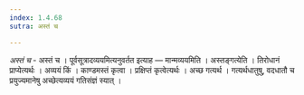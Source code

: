 ```yaml
---
index: 1.4.68
sutra: अस्तं च

---
```

_अस्तं च_ - अस्तं च । पूर्वसूत्रादव्ययमित्यनुवर्तत इत्याह — मान्मव्ययमिति । अस्तङ्गत्येति । तिरोधानं प्राप्येत्यर्थः । अव्ययं किं  । काण्डमस्तं कृत्वा । प्रक्षिप्तं कृत्वेत्यर्थः । अच्छ गत्यर्थ । गत्यर्थधातुषु, वदधातौ च प्रयुज्यमानेषु अच्छेत्यव्ययं गतिसंज्ञं स्यात् । 